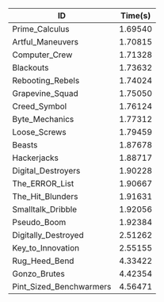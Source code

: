 |ID|Time(s)|
|-|-|
|Prime_Calculus|1.69540|
|Artful_Maneuvers|1.70815|
|Computer_Crew|1.71328|
|Blackouts|1.73632|
|Rebooting_Rebels|1.74024|
|Grapevine_Squad|1.75050|
|Creed_Symbol|1.76124|
|Byte_Mechanics|1.77312|
|Loose_Screws|1.79459|
|Beasts|1.87678|
|Hackerjacks|1.88717|
|Digital_Destroyers|1.90228|
|The_ERROR_List|1.90667|
|The_Hit_Blunders|1.91631|
|Smalltalk_Dribble|1.92056|
|Pseudo_Boom|1.92384|
|Digitally_Destroyed|2.51262|
|Key_to_Innovation|2.55155|
|Rug_Heed_Bend|4.33422|
|Gonzo_Brutes|4.42354|
|Pint_Sized_Benchwarmers|4.56471|

